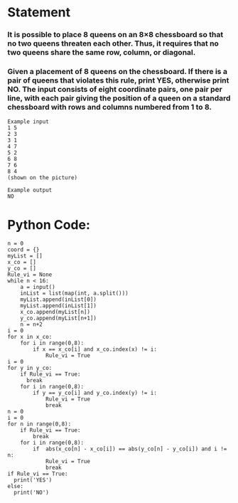 # Statement
### It is possible to place 8 queens on an 8×8 chessboard so that no two queens threaten each other. Thus, it requires that no two queens share the same row, column, or diagonal.  

### Given a placement of 8 queens on the chessboard. If there is a pair of queens that violates this rule, print YES, otherwise print NO. The input consists of eight coordinate pairs, one pair per line, with each pair giving the position of a queen on a standard chessboard with rows and columns numbered from 1 to 8.

```
Example input
1 5
2 3
3 1
4 7
5 2
6 8
7 6
8 4
(shown on the picture)

Example output
NO
```


# Python Code:
```
n = 0
coord = {}
myList = []
x_co = []
y_co = []
Rule_vi = None
while n < 16:
    a = input()
    inList = list(map(int, a.split()))
    myList.append(inList[0])
    myList.append(inList[1])
    x_co.append(myList[n]) 
    y_co.append(myList[n+1]) 
    n = n+2
i = 0
for x in x_co:
    for i in range(0,8):
        if x == x_co[i] and x_co.index(x) != i:
            Rule_vi = True 
i = 0
for y in y_co:
    if Rule_vi == True:
      break
    for i in range(0,8):
        if y == y_co[i] and y_co.index(y) != i:
            Rule_vi = True 
            break
n = 0
i = 0
for n in range(0,8):
    if Rule_vi == True:
        break
    for i in range(0,8):
        if  abs(x_co[n] - x_co[i]) == abs(y_co[n] - y_co[i]) and i != n:
            Rule_vi = True
            break
if Rule_vi == True:
  print('YES')
else:
  print('NO')
```
